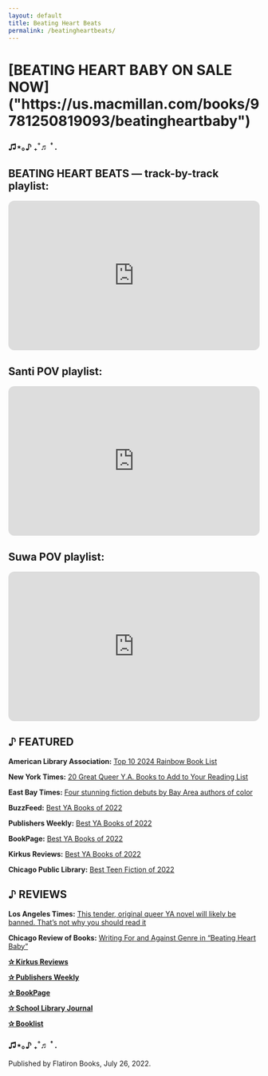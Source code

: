 ```yaml
---
layout: default
title: Beating Heart Beats
permalink: /beatingheartbeats/
---
```


<h1>[BEATING HEART BABY ON SALE NOW]("https://us.macmillan.com/books/9781250819093/beatingheartbaby")</h1>

<h3>♫⋆｡♪ ₊˚♬ ﾟ.</h3>

<h2><strong>BEATING HEART BEATS — track-by-track playlist:</strong></h2>

<iframe style="border-radius:12px" src="https://open.spotify.com/embed/playlist/4w0bYbL6aYVixe75yrkESZ?utm_source=generator" width="100%" height="300" frameBorder="0" allowfullscreen="" allow="autoplay; clipboard-write; encrypted-media; fullscreen; picture-in-picture"></iframe>

<h2><strong>Santi POV playlist:</strong></h2>

<iframe style="border-radius:12px" src="https://open.spotify.com/embed/playlist/20zlebabpjznlQTzxnVMkA?utm_source=generator&theme=0" width="100%" height="300" frameBorder="0" allowfullscreen="" allow="autoplay; clipboard-write; encrypted-media; fullscreen; picture-in-picture"></iframe>

<h2><strong>Suwa POV playlist:</strong></h2>

<iframe style="border-radius:12px" src="https://open.spotify.com/embed/playlist/4stG8gBgnPcezEImbaJM9z?utm_source=generator&theme=0" width="100%" height="300" frameBorder="0" allowfullscreen="" allow="autoplay; clipboard-write; encrypted-media; fullscreen; picture-in-picture"></iframe>

<h2>♪ <strong>FEATURED</strong></h2>

<b>American Library Association:</b> <a href="https://drive.google.com/file/d/1i7HyCpYb4NMGtdxn0ImOAK3XsiiwON7b/view">Top 10 2024 Rainbow Book List</a>

<b>New York Times:</b> <a href="https://t.umblr.com/redirect?z=https%3A%2F%2Fwww.nytimes.com%2F2023%2F06%2F15%2Fbooks%2Freview%2Flgbtq-ya-books-authors.html&amp;t=ZjlhNTRiYTMxZjBlNWRjZTlmMDBlOGNjODA4NTE2NzFmOWY2NGEyYixkYjY4ZDQxMzJkY2ZiZGUwZDg4MTdlN2JhNDkyNDExMThmYjI5NjA5&amp;ts=1711079487">20 Great Queer Y.A. Books to Add to Your Reading List</a>

<b>East Bay Times:</b> <a href="https://www.eastbaytimes.com/2023/01/15/books-four-stunning-fiction-debuts-by-bay-area-authors-of-color/">Four stunning fiction debuts by Bay Area authors of color</a>

<b>BuzzFeed:</b> <a href="https://www.buzzfeed.com/farrahpenn/the-best-young-adult-books-of-2022">Best YA Books of 2022</a>

<b>Publishers Weekly:</b> <a href="https://best-books.publishersweekly.com/pw/best-books/2022/young-adult#book/book-3">Best YA Books of 2022</a>

<b>BookPage:</b> <a href="https://www.bookpage.com/features/best-ya-books-of-2022/">Best YA Books of 2022</a>

<b>Kirkus Reviews:</b> <a href="https://www.kirkusreviews.com/best-of/2022/young-adult/books/">Best YA Books of 2022</a>

<b>Chicago Public Library:</b> <a href="https://chipublib.bibliocommons.com/list/share/200121216_chipublib_teens/2203493022_best_teen_fiction_of_2022">Best Teen Fiction of 2022</a>

<h2>♪ <strong>REVIEWS</strong></h2>

<b>Los Angeles Times:</b> <a href="https://www.latimes.com/entertainment-arts/books/story/2022-07-25/review-lio-min-fresh-queer-ya-novel-beating-heart-baby">This tender, original queer YA novel will likely be banned. That’s not why you should read it</a>

<b>Chicago Review of Books:</b> <a href="https://chireviewofbooks.com/2022/08/02/beating-heart-baby/">Writing For and Against Genre in “Beating Heart Baby”</a>

<b><a href="https://www.kirkusreviews.com/book-reviews/lio-min/beating-heart-baby/#review-body">✰ Kirkus Reviews</a></b>

<b><a href="https://www.publishersweekly.com/978-1-250-819093">✰ Publishers Weekly</a></b>

<b><a href="https://www.bookpage.com/reviews/beating-heart-baby-lio-min-book-review/">✰ BookPage</a></b>

<b><a href="https://www.slj.com/review/beating-heart-baby">✰ School Library Journal</a></b>

<b><a href="https://macmillanlibrary.com/2022/02/10/2022-ya-starred-reviews-round-up-so-far/">✰ Booklist</a></b>

<h3>♫⋆｡♪ ₊˚♬ ﾟ.</h3>

Published by Flatiron Books, July 26, 2022.

